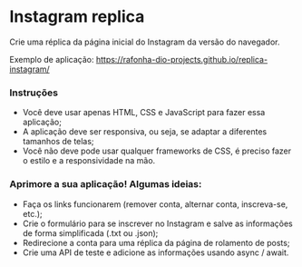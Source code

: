 # Instagram replica
Crie uma réplica da página inicial do Instagram da versão do navegador.  

Exemplo de aplicação: https://rafonha-dio-projects.github.io/replica-instagram/

### Instruções
- Você deve usar apenas HTML, CSS e JavaScript para fazer essa aplicação;
- A aplicação deve ser responsiva, ou seja, se adaptar a diferentes tamanhos de telas;
- Você não deve pode usar qualquer frameworks de CSS, é preciso fazer o estilo e a responsividade na mão. 

### Aprimore a sua aplicação! Algumas ideias:
- Faça os links funcionarem (remover conta, alternar conta, inscreva-se, etc.);
- Crie o formulário para se inscrever no Instagram e salve as informações de forma simplificada (.txt ou .json);
- Redirecione a conta para uma réplica da página de rolamento de posts;
- Crie uma API de teste e adicione as informações usando async / await.
